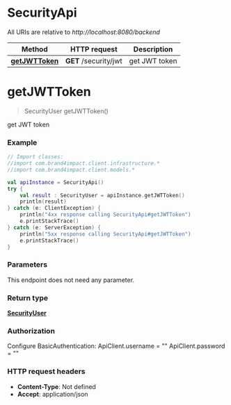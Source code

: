 # SecurityApi

All URIs are relative to *http://localhost:8080/backend*

Method | HTTP request | Description
------------- | ------------- | -------------
[**getJWTToken**](SecurityApi.md#getJWTToken) | **GET** /security/jwt | get JWT token


<a name="getJWTToken"></a>
# **getJWTToken**
> SecurityUser getJWTToken()

get JWT token

### Example
```kotlin
// Import classes:
//import com.brand4impact.client.infrastructure.*
//import com.brand4impact.client.models.*

val apiInstance = SecurityApi()
try {
    val result : SecurityUser = apiInstance.getJWTToken()
    println(result)
} catch (e: ClientException) {
    println("4xx response calling SecurityApi#getJWTToken")
    e.printStackTrace()
} catch (e: ServerException) {
    println("5xx response calling SecurityApi#getJWTToken")
    e.printStackTrace()
}
```

### Parameters
This endpoint does not need any parameter.

### Return type

[**SecurityUser**](SecurityUser.md)

### Authorization


Configure BasicAuthentication:
    ApiClient.username = ""
    ApiClient.password = ""

### HTTP request headers

 - **Content-Type**: Not defined
 - **Accept**: application/json

